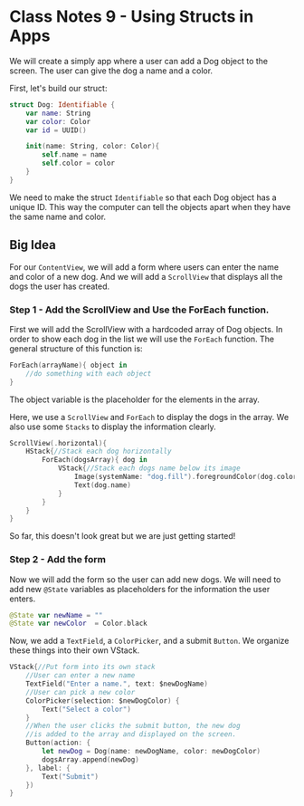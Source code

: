 # Class Notes 9 - Using Structs in Apps

We will create a simply app where a user can add a Dog object to the screen. The user can give the dog a name and a color.

First, let's build our struct:

```swift
struct Dog: Identifiable {
    var name: String
    var color: Color
    var id = UUID()

    init(name: String, color: Color){
        self.name = name
        self.color = color
    }
}
```
We need to make the struct `Identifiable` so that each Dog object has a unique ID. This way the computer can tell the objects apart when they have the same name and color.

## Big Idea 
For our `ContentView`, we will add a form where users can enter the name and color of a new dog. And we will add a `ScrollView` that displays all the dogs the user has created.

### Step 1 - Add the ScrollView and Use the ForEach function.
First we will add the ScrollView with a hardcoded array of Dog objects. In order to show each dog in the list we will use the `ForEach` function. The general structure of this function is:

```swift
ForEach(arrayName){ object in
    //do something with each object
}
```
The object variable is the placeholder for the elements in the array.

Here, we use a `ScrollView` and `ForEach` to display the dogs in the array. We also use some `Stacks` to display the information clearly.
```swift
ScrollView(.horizontal){
    HStack{//Stack each dog horizontally
        ForEach(dogsArray){ dog in
            VStack{//Stack each dogs name below its image
                Image(systemName: "dog.fill").foregroundColor(dog.color)
                Text(dog.name)
            }
        }
    }
}
```
So far, this doesn't look great but we are just getting started!

### Step 2 - Add the form
Now we will add the form so the user can add new dogs. We will need to add new `@State` variables as placeholders for the information the user enters. 
```swift
@State var newName = ""
@State var newColor  = Color.black
```
Now, we add a `TextField`, a `ColorPicker`, and a submit `Button`. We organize these things into their own VStack.
```swift
VStack{//Put form into its own stack
    //User can enter a new name
    TextField("Enter a name.", text: $newDogName)
    //User can pick a new color
    ColorPicker(selection: $newDogColor) {
        Text("Select a color")
    }
    //When the user clicks the submit button, the new dog
    //is added to the array and displayed on the screen.
    Button(action: {
        let newDog = Dog(name: newDogName, color: newDogColor)
        dogsArray.append(newDog)
    }, label: {
        Text("Submit")
    })
}
```

